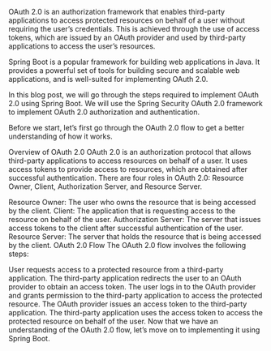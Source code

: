 OAuth 2.0 is an authorization framework that enables third-party applications to access protected resources on behalf of a user without requiring the user’s credentials. This is achieved through the use of access tokens, which are issued by an OAuth provider and used by third-party applications to access the user’s resources.

Spring Boot is a popular framework for building web applications in Java. It provides a powerful set of tools for building secure and scalable web applications, and is well-suited for implementing OAuth 2.0.

In this blog post, we will go through the steps required to implement OAuth 2.0 using Spring Boot. We will use the Spring Security OAuth 2.0 framework to implement OAuth 2.0 authorization and authentication.

Before we start, let’s first go through the OAuth 2.0 flow to get a better understanding of how it works.

Overview of OAuth 2.0
OAuth 2.0 is an authorization protocol that allows third-party applications to access resources on behalf of a user. It uses access tokens to provide access to resources, which are obtained after successful authentication. There are four roles in OAuth 2.0: Resource Owner, Client, Authorization Server, and Resource Server.

Resource Owner: The user who owns the resource that is being accessed by the client.
Client: The application that is requesting access to the resource on behalf of the user.
Authorization Server: The server that issues access tokens to the client after successful authentication of the user.
Resource Server: The server that holds the resource that is being accessed by the client.
OAuth 2.0 Flow
The OAuth 2.0 flow involves the following steps:

User requests access to a protected resource from a third-party application.
The third-party application redirects the user to an OAuth provider to obtain an access token.
The user logs in to the OAuth provider and grants permission to the third-party application to access the protected resource.
The OAuth provider issues an access token to the third-party application.
The third-party application uses the access token to access the protected resource on behalf of the user.
Now that we have an understanding of the OAuth 2.0 flow, let’s move on to implementing it using Spring Boot.
